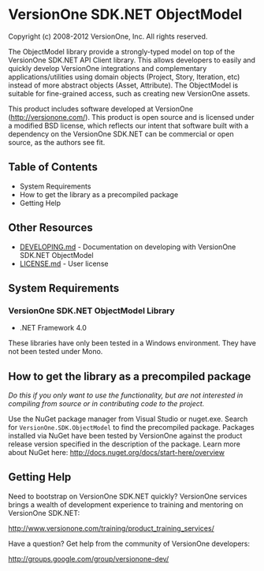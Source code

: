 # VersionOne SDK.NET ObjectModel
Copyright (c) 2008-2012 VersionOne, Inc.
All rights reserved.

The ObjectModel library provide a strongly-typed model on top of the VersionOne SDK.NET API Client library. This allows developers to easily and quickly develop VersionOne integrations and complementary applications/utilities using domain objects (Project, Story, Iteration, etc) instead of more abstract objects (Asset, Attribute). The ObjectModel is suitable for fine-grained access, such as creating new VersionOne assets.

This product includes software developed at VersionOne (http://versionone.com/). This product is open source and is licensed under a modified BSD license, which reflects our intent that software built with a dependency on the  VersionOne SDK.NET can be commercial or open source, as the authors see fit.

## Table of Contents

* System Requirements
* How to get the library as a precompiled package
* Getting Help

## Other Resources

* [DEVELOPING.md](DEVELOPING.md) - Documentation on developing with 
  VersionOne SDK.NET ObjectModel
* [LICENSE.md](LICENSE.md) - User license

## System Requirements

### VersionOne SDK.NET ObjectModel Library
* .NET Framework 4.0

These libraries have only been tested in a Windows environment. They have not been tested under Mono.

## How to get the library as a precompiled package

_Do this if you only want to use the functionality, but are not interested in compiling from source or in contributing code to the project._

Use the NuGet package manager from Visual Studio or nuget.exe. Search for `VersionOne.SDK.ObjectModel` to find the precompiled package. Packages installed via NuGet have been tested by VersionOne against the product release version specified in the description of the package. Learn more about NuGet here: http://docs.nuget.org/docs/start-here/overview

## Getting Help
Need to bootstrap on VersionOne SDK.NET quickly? VersionOne services brings a wealth of development experience to training and mentoring on VersionOne SDK.NET:

http://www.versionone.com/training/product_training_services/

Have a question? Get help from the community of VersionOne developers:

http://groups.google.com/group/versionone-dev/
